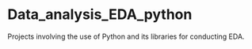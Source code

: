 # Data_analysis_EDA_python
Projects involving the use of Python and its libraries for conducting EDA.

